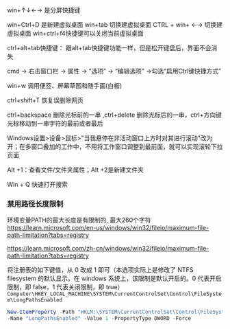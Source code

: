 win+↑↓←→ 是分屏快捷键

win+Ctrl+D 是新建虚拟桌面
win+tab 切换建虚拟桌面
CTRL + win+ ←→ 切换建虚拟桌面
win+ctrl+f4快捷键可以关闭当前虚拟桌面



ctrl+alt+tab快捷键：
跟alt+tab快捷键功能一样，但是松开键盘后，界面不会消失

cmd -> 右击窗口栏 -> 属性 -> “选项” -> “编辑选项” ->勾选“启用Ctrl键快捷方式”

win+w  调用便签、屏幕草图和随手画(白板)


ctrl+shift+T 恢复误删除网页

ctrl+backspace 删除光标前的一串 ,ctrl+delete 删除光标后的一串，ctrl+方向键 光标移动到一串字符的最前或者最后

Windows设置>设备>鼠标>"当我悬停在非活动窗口上方时对其进行滚动"改为开；在多窗口叠加的工作中，不用将工作窗口调整到最前面，就可以实现滚轮下拉页面

Alt +1：查看文件/文件夹属性；Alt +2是新建文件夹

Win + Q 快速打开搜索

### 禁用路径长度限制

环境变量PATH的最大长度是有限制的, 最大260个字符
https://learn.microsoft.com/en-us/windows/win32/fileio/maximum-file-path-limitation?tabs=registry

https://learn.microsoft.com/zh-cn/windows/win32/fileio/maximum-file-path-limitation?tabs=registry

将注册表的如下键值，从 0 改成 1 即可（本选项实际上是修改了 NTFS filesystem 的默认显示。在 windows 系统上，该限制是默认开启的。0 代表开启限制，即 false，1 代表关闭限制，即 true）
`Computer\HKEY_LOCAL_MACHINE\SYSTEM\CurrentControlSet\Control\FileSystem\LongPathsEnabled`

```powershell
New-ItemProperty -Path "HKLM:\SYSTEM\CurrentControlSet\Control\FileSystem" `
-Name "LongPathsEnabled" -Value 1 -PropertyType DWORD -Force
```